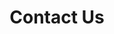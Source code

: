 ---
title: "Contact Us"
layout: "contact"

# --- Hero Section ---
hero:
  background_image: "/images/contact-hero.jpg"
  subtitle: "Let's Connect"
  title: "Begin Your Investment Journey Today"

# --- Get in Touch Section ---
get_in_touch:
  title: "Get in Touch"
  content: "Ready to explore investment opportunities with Blue Wolf Assets? We'd love to hear from you. Fill out the form and we'll get back to you promptly."
  
  contact_details:
    - icon: "fa-solid fa-phone"
      label: "Phone"
      value: "0800 088 8461"
    - icon: "fa-solid fa-envelope"
      label: "Email"
      value: "info@bluewolfassets.co.uk"
    - icon: "fa-solid fa-location-dot"
      label: "Address"
      value: "Unit 2, The Stables, Clavendon Hall Estate, Yatter, Essex, Clavendon, 8823 7LJ, United Kingdom"

  office_hours_title: "Office Hours"
  office_hours:
    - day: "Monday - Friday"
      time: "9:00 AM - 6:00 PM"
    - day: "Saturday"
      time: "10:00 AM - 4:00 PM"
    - day: "Sunday"
      time: "Closed"
---